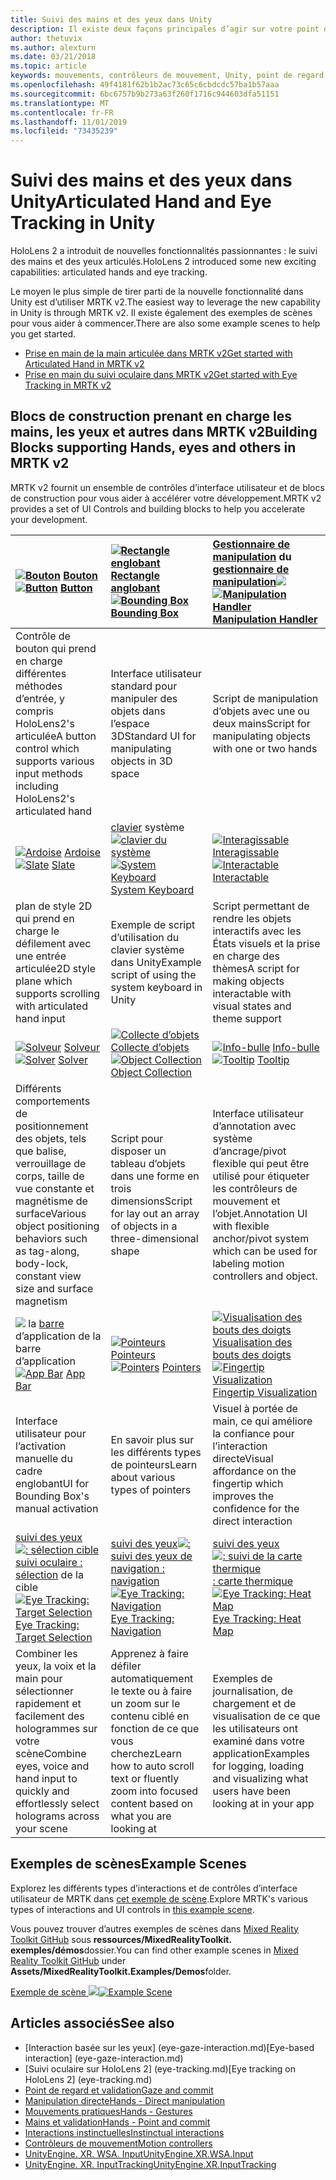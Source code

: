 ```yaml
---
title: Suivi des mains et des yeux dans Unity
description: Il existe deux façons principales d’agir sur votre point d’intergression, les gestes manuels et les contrôleurs de mouvement.
author: thetuvix
ms.author: alexturn
ms.date: 03/21/2018
ms.topic: article
keywords: mouvements, contrôleurs de mouvement, Unity, point de regard, entrée
ms.openlocfilehash: 49f4181f62b1b2ac73c65c6cbdcdc57ba1b57aaa
ms.sourcegitcommit: 6bc6757b9b273a63f260f1716c944603dfa51151
ms.translationtype: MT
ms.contentlocale: fr-FR
ms.lasthandoff: 11/01/2019
ms.locfileid: "73435239"
---
```

# <a name="articulated-hand-and-eye-tracking-in-unity"></a><span data-ttu-id="d628f-104">Suivi des mains et des yeux dans Unity</span><span class="sxs-lookup"><span data-stu-id="d628f-104">Articulated Hand and Eye Tracking in Unity</span></span>

<span data-ttu-id="d628f-105">HoloLens 2 a introduit de nouvelles fonctionnalités passionnantes : le suivi des mains et des yeux articulés.</span><span class="sxs-lookup"><span data-stu-id="d628f-105">HoloLens 2 introduced some new exciting capabilities: articulated hands and eye tracking.</span></span>

<span data-ttu-id="d628f-106">Le moyen le plus simple de tirer parti de la nouvelle fonctionnalité dans Unity est d’utiliser MRTK v2.</span><span class="sxs-lookup"><span data-stu-id="d628f-106">The easiest way to leverage the new capability in Unity is through MRTK v2.</span></span> <span data-ttu-id="d628f-107">Il existe également des exemples de scènes pour vous aider à commencer.</span><span class="sxs-lookup"><span data-stu-id="d628f-107">There are also some example scenes to help you get started.</span></span> 

* [<span data-ttu-id="d628f-108">Prise en main de la main articulée dans MRTK v2</span><span class="sxs-lookup"><span data-stu-id="d628f-108">Get started with Articulated Hand  in MRTK v2</span></span>](https://microsoft.github.io/MixedRealityToolkit-Unity/Documentation/InputSystem/HandTracking.html)
* [<span data-ttu-id="d628f-109">Prise en main du suivi oculaire dans MRTK v2</span><span class="sxs-lookup"><span data-stu-id="d628f-109">Get started with Eye Tracking in MRTK v2</span></span>](https://microsoft.github.io/MixedRealityToolkit-Unity/Documentation/EyeTracking/EyeTracking_Main.html)


## <a name="building-blocks-supporting-hands-eyes-and-others-in-mrtk-v2"></a><span data-ttu-id="d628f-110">Blocs de construction prenant en charge les mains, les yeux et autres dans MRTK v2</span><span class="sxs-lookup"><span data-stu-id="d628f-110">Building Blocks supporting Hands, eyes and others in MRTK v2</span></span>

<span data-ttu-id="d628f-111">MRTK v2 fournit un ensemble de contrôles d’interface utilisateur et de blocs de construction pour vous aider à accélérer votre développement.</span><span class="sxs-lookup"><span data-stu-id="d628f-111">MRTK v2 provides a set of UI Controls and building blocks to help you accelerate your development.</span></span> 

|  <span data-ttu-id="d628f-112">[![Bouton](images/MRTK_Button_Main.png)](https://microsoft.github.io/MixedRealityToolkit-Unity/Documentation/README_Button.html) [Bouton](https://microsoft.github.io/MixedRealityToolkit-Unity/Documentation/README_Button.html)</span><span class="sxs-lookup"><span data-stu-id="d628f-112">[![Button](images/MRTK_Button_Main.png)](https://microsoft.github.io/MixedRealityToolkit-Unity/Documentation/README_Button.html) [Button](https://microsoft.github.io/MixedRealityToolkit-Unity/Documentation/README_Button.html)</span></span> | <span data-ttu-id="d628f-113">[![Rectangle englobant](images/MRTK_BoundingBox_Main.png)](https://microsoft.github.io/MixedRealityToolkit-Unity/Documentation/README_BoundingBox.html) [Rectangle anglobant](https://microsoft.github.io/MixedRealityToolkit-Unity/Documentation/README_BoundingBox.html)</span><span class="sxs-lookup"><span data-stu-id="d628f-113">[![Bounding Box](images/MRTK_BoundingBox_Main.png)](https://microsoft.github.io/MixedRealityToolkit-Unity/Documentation/README_BoundingBox.html) [Bounding Box](https://microsoft.github.io/MixedRealityToolkit-Unity/Documentation/README_BoundingBox.html)</span></span> | <span data-ttu-id="d628f-114">[Gestionnaire de manipulation](https://microsoft.github.io/MixedRealityToolkit-Unity/Documentation/README_ManipulationHandler.html) du [gestionnaire de manipulation![](images/MRTK_Manipulation_Main.png)](https://microsoft.github.io/MixedRealityToolkit-Unity/Documentation/README_ManipulationHandler.html)</span><span class="sxs-lookup"><span data-stu-id="d628f-114">[![Manipulation Handler](images/MRTK_Manipulation_Main.png)](https://microsoft.github.io/MixedRealityToolkit-Unity/Documentation/README_ManipulationHandler.html) [Manipulation Handler](https://microsoft.github.io/MixedRealityToolkit-Unity/Documentation/README_ManipulationHandler.html)</span></span> |
|:--- | :--- | :--- |
| <span data-ttu-id="d628f-115">Contrôle de bouton qui prend en charge différentes méthodes d’entrée, y compris HoloLens2's articulée</span><span class="sxs-lookup"><span data-stu-id="d628f-115">A button control which supports various input methods including HoloLens2's articulated hand</span></span> | <span data-ttu-id="d628f-116">Interface utilisateur standard pour manipuler des objets dans l’espace 3D</span><span class="sxs-lookup"><span data-stu-id="d628f-116">Standard UI for manipulating objects in 3D space</span></span> | <span data-ttu-id="d628f-117">Script de manipulation d’objets avec une ou deux mains</span><span class="sxs-lookup"><span data-stu-id="d628f-117">Script for manipulating objects with one or two hands</span></span> |
|  <span data-ttu-id="d628f-118">[![Ardoise](images/MRTK_Slate_Main.png)](https://microsoft.github.io/MixedRealityToolkit-Unity/Documentation/README_Slate.html) [Ardoise](https://microsoft.github.io/MixedRealityToolkit-Unity/Documentation/README_Slate.html)</span><span class="sxs-lookup"><span data-stu-id="d628f-118">[![Slate](images/MRTK_Slate_Main.png)](https://microsoft.github.io/MixedRealityToolkit-Unity/Documentation/README_Slate.html) [Slate](https://microsoft.github.io/MixedRealityToolkit-Unity/Documentation/README_Slate.html)</span></span> | <span data-ttu-id="d628f-119">[clavier](https://microsoft.github.io/MixedRealityToolkit-Unity/Documentation/README_SystemKeyboard.html) système [![clavier du système](images/MRTK_SystemKeyboard_Main.png)](https://microsoft.github.io/MixedRealityToolkit-Unity/Documentation/README_SystemKeyboard.html)</span><span class="sxs-lookup"><span data-stu-id="d628f-119">[![System Keyboard](images/MRTK_SystemKeyboard_Main.png)](https://microsoft.github.io/MixedRealityToolkit-Unity/Documentation/README_SystemKeyboard.html) [System Keyboard](https://microsoft.github.io/MixedRealityToolkit-Unity/Documentation/README_SystemKeyboard.html)</span></span> | <span data-ttu-id="d628f-120">[![Interagissable](images/InteractableExamples.png)](https://microsoft.github.io/MixedRealityToolkit-Unity/Documentation/README_Interactable.html) [Interagissable](https://microsoft.github.io/MixedRealityToolkit-Unity/Documentation/README_Interactable.html)</span><span class="sxs-lookup"><span data-stu-id="d628f-120">[![Interactable](images/InteractableExamples.png)](https://microsoft.github.io/MixedRealityToolkit-Unity/Documentation/README_Interactable.html) [Interactable](https://microsoft.github.io/MixedRealityToolkit-Unity/Documentation/README_Interactable.html)</span></span> |
| <span data-ttu-id="d628f-121">plan de style 2D qui prend en charge le défilement avec une entrée articulée</span><span class="sxs-lookup"><span data-stu-id="d628f-121">2D style plane which supports scrolling with articulated hand input</span></span> | <span data-ttu-id="d628f-122">Exemple de script d’utilisation du clavier système dans Unity</span><span class="sxs-lookup"><span data-stu-id="d628f-122">Example script of using the system keyboard in Unity</span></span>  | <span data-ttu-id="d628f-123">Script permettant de rendre les objets interactifs avec les États visuels et la prise en charge des thèmes</span><span class="sxs-lookup"><span data-stu-id="d628f-123">A script for making objects interactable with visual states and theme support</span></span> |
|  <span data-ttu-id="d628f-124">[![Solveur](images/MRTK_Solver_Main.png)](https://microsoft.github.io/MixedRealityToolkit-Unity/Documentation/README_Solver.html) [Solveur](https://microsoft.github.io/MixedRealityToolkit-Unity/Documentation/README_Solver.html)</span><span class="sxs-lookup"><span data-stu-id="d628f-124">[![Solver](images/MRTK_Solver_Main.png)](https://microsoft.github.io/MixedRealityToolkit-Unity/Documentation/README_Solver.html) [Solver](https://microsoft.github.io/MixedRealityToolkit-Unity/Documentation/README_Solver.html)</span></span> | <span data-ttu-id="d628f-125">[![Collecte d’objets](images/MRTK_ObjectCollection_Main.png)](https://microsoft.github.io/MixedRealityToolkit-Unity/Documentation/README_ManipulationHandler.html) [Collecte d’objets](https://microsoft.github.io/MixedRealityToolkit-Unity/Documentation/README_ManipulationHandler.html)</span><span class="sxs-lookup"><span data-stu-id="d628f-125">[![Object Collection](images/MRTK_ObjectCollection_Main.png)](https://microsoft.github.io/MixedRealityToolkit-Unity/Documentation/README_ManipulationHandler.html) [Object Collection](https://microsoft.github.io/MixedRealityToolkit-Unity/Documentation/README_ManipulationHandler.html)</span></span> | <span data-ttu-id="d628f-126">[![Info-bulle](images/MRTK_Tooltip_Main.png)](https://microsoft.github.io/MixedRealityToolkit-Unity/Documentation/README_Tooltip.html) [Info-bulle](https://microsoft.github.io/MixedRealityToolkit-Unity/Documentation/README_Tooltip.html)</span><span class="sxs-lookup"><span data-stu-id="d628f-126">[![Tooltip](images/MRTK_Tooltip_Main.png)](https://microsoft.github.io/MixedRealityToolkit-Unity/Documentation/README_Tooltip.html) [Tooltip](https://microsoft.github.io/MixedRealityToolkit-Unity/Documentation/README_Tooltip.html)</span></span> |
| <span data-ttu-id="d628f-127">Différents comportements de positionnement des objets, tels que balise, verrouillage de corps, taille de vue constante et magnétisme de surface</span><span class="sxs-lookup"><span data-stu-id="d628f-127">Various object positioning behaviors such as tag-along, body-lock, constant view size and surface magnetism</span></span> | <span data-ttu-id="d628f-128">Script pour disposer un tableau d’objets dans une forme en trois dimensions</span><span class="sxs-lookup"><span data-stu-id="d628f-128">Script for lay out an array of objects in a three-dimensional shape</span></span> | <span data-ttu-id="d628f-129">Interface utilisateur d’annotation avec système d’ancrage/pivot flexible qui peut être utilisé pour étiqueter les contrôleurs de mouvement et l’objet.</span><span class="sxs-lookup"><span data-stu-id="d628f-129">Annotation UI with flexible anchor/pivot system which can be used for labeling motion controllers and object.</span></span> |
|  <span data-ttu-id="d628f-130">[![](images/MRTK_AppBar_Main.png)](https://microsoft.github.io/MixedRealityToolkit-Unity/Documentation/README_AppBar.html) la [barre](https://microsoft.github.io/MixedRealityToolkit-Unity/Documentation/README_AppBar.html) d’application de la barre d’application</span><span class="sxs-lookup"><span data-stu-id="d628f-130">[![App Bar](images/MRTK_AppBar_Main.png)](https://microsoft.github.io/MixedRealityToolkit-Unity/Documentation/README_AppBar.html) [App Bar](https://microsoft.github.io/MixedRealityToolkit-Unity/Documentation/README_AppBar.html)</span></span> | <span data-ttu-id="d628f-131">[![Pointeurs](images/MRTK_Pointer_Main.png)](https://microsoft.github.io/MixedRealityToolkit-Unity/Documentation/README_Pointers.html) [Pointeurs](https://microsoft.github.io/MixedRealityToolkit-Unity/Documentation/README_Pointers.html)</span><span class="sxs-lookup"><span data-stu-id="d628f-131">[![Pointers](images/MRTK_Pointer_Main.png)](https://microsoft.github.io/MixedRealityToolkit-Unity/Documentation/README_Pointers.html) [Pointers](https://microsoft.github.io/MixedRealityToolkit-Unity/Documentation/README_Pointers.html)</span></span> | <span data-ttu-id="d628f-132">[![Visualisation des bouts des doigts](images/MRTK_FingertipVisualization_Main.png)](https://microsoft.github.io/MixedRealityToolkit-Unity/Documentation/README_FingertipVisualization.html) [Visualisation des bouts des doigts](https://microsoft.github.io/MixedRealityToolkit-Unity/Documentation/README_FingertipVisualization.html)</span><span class="sxs-lookup"><span data-stu-id="d628f-132">[![Fingertip Visualization](images/MRTK_FingertipVisualization_Main.png)](https://microsoft.github.io/MixedRealityToolkit-Unity/Documentation/README_FingertipVisualization.html) [Fingertip Visualization](https://microsoft.github.io/MixedRealityToolkit-Unity/Documentation/README_FingertipVisualization.html)</span></span> |
| <span data-ttu-id="d628f-133">Interface utilisateur pour l’activation manuelle du cadre englobant</span><span class="sxs-lookup"><span data-stu-id="d628f-133">UI for Bounding Box's manual activation</span></span> | <span data-ttu-id="d628f-134">En savoir plus sur les différents types de pointeurs</span><span class="sxs-lookup"><span data-stu-id="d628f-134">Learn about various types of pointers</span></span> | <span data-ttu-id="d628f-135">Visuel à portée de main, ce qui améliore la confiance pour l’interaction directe</span><span class="sxs-lookup"><span data-stu-id="d628f-135">Visual affordance on the fingertip which improves the confidence for the direct interaction</span></span> |
|  <span data-ttu-id="d628f-136">[suivi des yeux![: sélection cible](images/mrtk_et_targetselect.png)](https://microsoft.github.io/MixedRealityToolkit-Unity/Documentation/EyeTracking/EyeTracking_TargetSelection.html) [suivi oculaire : sélection](https://microsoft.github.io/MixedRealityToolkit-Unity/Documentation/EyeTracking/EyeTracking_TargetSelection.html) de la cible</span><span class="sxs-lookup"><span data-stu-id="d628f-136">[![Eye Tracking: Target Selection](images/mrtk_et_targetselect.png)](https://microsoft.github.io/MixedRealityToolkit-Unity/Documentation/EyeTracking/EyeTracking_TargetSelection.html) [Eye Tracking: Target Selection](https://microsoft.github.io/MixedRealityToolkit-Unity/Documentation/EyeTracking/EyeTracking_TargetSelection.html)</span></span> | <span data-ttu-id="d628f-137">[suivi des yeux![:](images/mrtk_et_navigation.png)](https://microsoft.github.io/MixedRealityToolkit-Unity/Documentation/EyeTracking/EyeTracking_Navigation.html) [suivi des yeux de navigation : navigation](https://microsoft.github.io/MixedRealityToolkit-Unity/Documentation/EyeTracking/EyeTracking_Navigation.html)</span><span class="sxs-lookup"><span data-stu-id="d628f-137">[![Eye Tracking: Navigation](images/mrtk_et_navigation.png)](https://microsoft.github.io/MixedRealityToolkit-Unity/Documentation/EyeTracking/EyeTracking_Navigation.html) [Eye Tracking: Navigation](https://microsoft.github.io/MixedRealityToolkit-Unity/Documentation/EyeTracking/EyeTracking_Navigation.html)</span></span> | <span data-ttu-id="d628f-138">[suivi des yeux![: suivi de la carte thermique](images/mrtk_et_heatmaps.png)](https://microsoft.github.io/MixedRealityToolkit-Unity/Documentation/EyeTracking/EyeTracking_Visualization.html) [: carte thermique](https://microsoft.github.io/MixedRealityToolkit-Unity/Documentation/EyeTracking/EyeTracking_Visualization.html)</span><span class="sxs-lookup"><span data-stu-id="d628f-138">[![Eye Tracking: Heat Map](images/mrtk_et_heatmaps.png)](https://microsoft.github.io/MixedRealityToolkit-Unity/Documentation/EyeTracking/EyeTracking_Visualization.html) [Eye Tracking: Heat Map](https://microsoft.github.io/MixedRealityToolkit-Unity/Documentation/EyeTracking/EyeTracking_Visualization.html)</span></span> |
| <span data-ttu-id="d628f-139">Combiner les yeux, la voix et la main pour sélectionner rapidement et facilement des hologrammes sur votre scène</span><span class="sxs-lookup"><span data-stu-id="d628f-139">Combine eyes, voice and hand input to quickly and effortlessly select holograms across your scene</span></span> | <span data-ttu-id="d628f-140">Apprenez à faire défiler automatiquement le texte ou à faire un zoom sur le contenu ciblé en fonction de ce que vous cherchez</span><span class="sxs-lookup"><span data-stu-id="d628f-140">Learn how to auto scroll text or fluently zoom into focused content based on what you are looking at</span></span>| <span data-ttu-id="d628f-141">Exemples de journalisation, de chargement et de visualisation de ce que les utilisateurs ont examiné dans votre application</span><span class="sxs-lookup"><span data-stu-id="d628f-141">Examples for logging, loading and visualizing what users have been looking at in your app</span></span> |

## <a name="example-scenes"></a><span data-ttu-id="d628f-142">Exemples de scènes</span><span class="sxs-lookup"><span data-stu-id="d628f-142">Example Scenes</span></span>
<span data-ttu-id="d628f-143">Explorez les différents types d’interactions et de contrôles d’interface utilisateur de MRTK dans [cet exemple de scène](https://microsoft.github.io/MixedRealityToolkit-Unity/Documentation/README_HandInteractionExamples.html).</span><span class="sxs-lookup"><span data-stu-id="d628f-143">Explore MRTK's various types of interactions and UI controls in [this example scene](https://microsoft.github.io/MixedRealityToolkit-Unity/Documentation/README_HandInteractionExamples.html).</span></span>

<span data-ttu-id="d628f-144">Vous pouvez trouver d’autres exemples de scènes dans [Mixed Reality Toolkit GitHub](https://github.com/Microsoft/MixedRealityToolkit-Unity) sous **ressources/MixedRealityToolkit. exemples/démos**dossier.</span><span class="sxs-lookup"><span data-stu-id="d628f-144">You can find  other example scenes in [Mixed Reality Toolkit GitHub](https://github.com/Microsoft/MixedRealityToolkit-Unity) under **Assets/MixedRealityToolkit.Examples/Demos**folder.</span></span>

<span data-ttu-id="d628f-145">[Exemple de scène ![](images/MRTK_Examples.png)](https://microsoft.github.io/MixedRealityToolkit-Unity/Documentation/README_HandInteractionExamples.html)</span><span class="sxs-lookup"><span data-stu-id="d628f-145">[![Example Scene](images/MRTK_Examples.png)](https://microsoft.github.io/MixedRealityToolkit-Unity/Documentation/README_HandInteractionExamples.html)</span></span>

## <a name="see-also"></a><span data-ttu-id="d628f-146">Articles associés</span><span class="sxs-lookup"><span data-stu-id="d628f-146">See also</span></span>

* <span data-ttu-id="d628f-147">[Interaction basée sur les yeux] (eye-gaze-interaction.md)</span><span class="sxs-lookup"><span data-stu-id="d628f-147">[Eye-based interaction] (eye-gaze-interaction.md)</span></span>
* <span data-ttu-id="d628f-148">[Suivi oculaire sur HoloLens 2] (eye-tracking.md)</span><span class="sxs-lookup"><span data-stu-id="d628f-148">[Eye tracking on HoloLens 2] (eye-tracking.md)</span></span>
* [<span data-ttu-id="d628f-149">Point de regard et validation</span><span class="sxs-lookup"><span data-stu-id="d628f-149">Gaze and commit</span></span>](gaze-and-commit.md)
* [<span data-ttu-id="d628f-150">Manipulation directe</span><span class="sxs-lookup"><span data-stu-id="d628f-150">Hands - Direct manipulation</span></span>](direct-manipulation.md)
* [<span data-ttu-id="d628f-151">Mouvements pratiques</span><span class="sxs-lookup"><span data-stu-id="d628f-151">Hands - Gestures</span></span>](gaze-and-commit.md#composite-gestures)
* [<span data-ttu-id="d628f-152">Mains et validation</span><span class="sxs-lookup"><span data-stu-id="d628f-152">Hands - Point and commit</span></span>](point-and-commit.md)
* [<span data-ttu-id="d628f-153">Interactions instinctuelles</span><span class="sxs-lookup"><span data-stu-id="d628f-153">Instinctual interactions</span></span>](interaction-fundamentals.md)
* [<span data-ttu-id="d628f-154">Contrôleurs de mouvement</span><span class="sxs-lookup"><span data-stu-id="d628f-154">Motion controllers</span></span>](motion-controllers.md)
* [<span data-ttu-id="d628f-155">UnityEngine. XR. WSA. Input</span><span class="sxs-lookup"><span data-stu-id="d628f-155">UnityEngine.XR.WSA.Input</span></span>](https://docs.unity3d.com/ScriptReference/XR.WSA.Input.InteractionManager.html)
* [<span data-ttu-id="d628f-156">UnityEngine. XR. InputTracking</span><span class="sxs-lookup"><span data-stu-id="d628f-156">UnityEngine.XR.InputTracking</span></span>](https://docs.unity3d.com/ScriptReference/XR.InputTracking.html)

